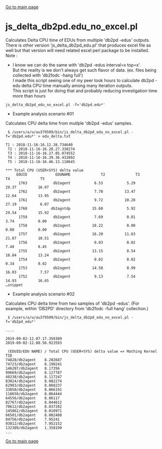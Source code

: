 [Go to main page](https://github.com/junsulee75/db2tools)

js_delta_db2pd.edu_no_excel.pl  
===========

Calculates Delta CPU time of EDUs from multiple 'db2pd -edus' outputs. 
                There is other version 'js_delta_db2pd_edu.pl' that produces excel file as well but that version will need related excel perl package to be installed.
  Note : 
   - I know we can do the same with 'db2pd -edus interval=x top=x'.  
     But the reality is we don't always get such flavor of data. (ex. files being collected with 'db2fodc -hang full')  
     I made this script seeing one of my peer took hours to calculate db2pd -edu delta CPU time manually among many iteration outputs.  
     This script is just for doing that and probably reducing investigation time more than hours
 
``` example
js_delta_db2pd_edu_no_excel.pl -f='db2pd.edu*'
```   

* Example analysis scenario #01   

Calculates CPU delta time from mutlple 'db2pd -edus' samples.  

```
 $ /users/a/u/au379509/bin/js_delta_db2pd_edu_no_excel.pl -f='db2pd.edu*' > edu_delta.txt

T1 : 2018-11-16-16.12.38.734640
 T2 : 2018-11-16-16.20.27.330274
 T3 : 2018-11-16-16.27.05.074552
 T4 : 2018-11-16-16.39.36.432892
 T5 : 2018-11-16-16.46.13.118645

*** Total CPU (USER+SYS) delta value
     EDUID             EDUNAME              T2              T3              T4              T5
      1763            db2agent           6.53           5.29          29.37          16.97
      1762            db2agent           7.78          13.47          12.64          13.95
      1761            db2agent           9.72          10.28          27.19           6.07
      1760           db2agntdp          15.60           5.92          29.54          15.92
      1759            db2agent           7.69           0.01           3.74           0.00
      1758            db2agent          18.22           0.00           0.00           0.00
      1757            db2agent          16.20          11.63          21.87          10.51
      1756            db2agent           0.03           0.02           7.48           8.45
      1755            db2agent          13.15           8.54          18.84          13.24
      1754            db2agent           0.02           0.02           0.34           0.02
      1753            db2agent          14.58           8.99          16.03           7.57
      1752            db2agent           9.13           7.54          14.93          16.65
…snippet
```

* Example analysis scenario #02   

Calculates CPU delta time from two samples of 'db2pd -edus'.   (For example, within 'DB2PD' directory from 'db2fodc -full hang' collection.)   

```
 $ /users/a/u/au379509/bin/js_delta_db2pd_edu_no_excel.pl -f='db2pd_edu*' 

....

2019-09-02-12.07.17.350389
2019-09-02-12.08.56.923593

 (EDUID/EDU NAME) / Total CPU (USER+SYS) delta value => Mathing Kernel TID
74828/db2agent    8.202687 
74723/db2agent    8.190241 
146287/db2agent   8.17356  
99669/db2agent    8.127787 
40238/db2agent    8.117247 
83024/db2agent    8.082274 
62903/db2agent    8.068237 
33050/db2agent    8.066191 
118650/db2agent   8.064444 
64556/db2agent    8.06117  
82767/db2agent    8.044612 
70612/db2agent    8.037202 
145862/db2agent   8.010971 
66501/db2agent    8.002488 
84756/db2agent    7.95241  
93012/db2agent    7.952152 
132309/db2agent   1.358199
...
```


[Go to main page](https://github.com/junsulee75/db2tools)